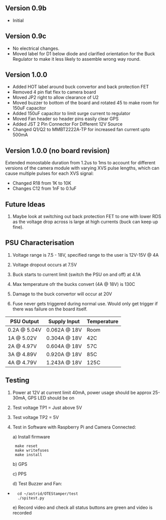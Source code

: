 ## Version 0.9b
	
* Initial

## Version 0.9c

* No electrical changes.
* Moved label for D1 below diode and clarified orientation for the Buck Regulator to make it less likely to assemble wrong way round.

## Version 1.0.0
	
* Added HOT label around buck convertor and back protection FET
* Removed 4 pin flat flex to camera board
* Moved JP2 right to allow clearance of U2
* Moved buzzer to bottom of the board and rotated 45 to make room for 150uF capacitor
* Added 150uF capacitor to limit surge current to regulator
* Moved Fan header so header pins easily clear GPS
* Added JST 2 Pin Connector For Different 12V Source
* Changed Q1/Q2 to MMBT2222A-TP for increased fan current upto 500mA

## Version 1.0.0 (no board revision)

Extended monostable duration from 1.2us to 1ms to account for
different versions of the camera module with varying XVS pulse lengths, which
can cause multiple pulses for each XVS signal:

 * Changed R18 from 1K to 10K
 * Changes C12 from 1nF to 0.1uF


## Future Ideas

1. Maybe look at switching out back protection FET to one with lower RDS as the voltage drop across is large at high currents (buck can keep up fine).


## PSU Characterisation

1. Voltage range is 7.5 - 18V, specified range to the user is 12V-15V @ 4A

2. Voltage dropout occurs at 7.5V

3. Buck starts to current limit (switch the PSU on and off) at 4.1A

4. Max temperature ofr the bucks convert (4A @ 18V) is 130C

5. Damage to the buck convertor will occur at 20V

6. Fuse never gets triggered during normal use.  Would only get trigger if there was failure on the board itself.


| PSU Output | Supply Input | Temperature |
| ---------- | ------------ | ----------- |
| 0.2A @ 5.04V | 0.062A @ 18V | Room |
| 1A @ 5.02V | 0.304A @ 18V | 42C |
| 2A @ 4.97V | 0.604A @ 18V | 57C |
| 3A @ 4.89V | 0.920A @ 18V | 85C |
| 4A @ 4.79V | 1.243A @ 18V | 125C |

## Testing

1. Power at 12V at current limit 40mA, power usage should be approx 25-30mA, GPS LED should be on
2. Test voltage TP1 = Just above 5V
3. Test voltage TP2 = 5V
4. Test in Software with Raspberry Pi and Camera Connected:

	a) Install firmware
	
		make reset
		make writefuses
		make install

	b) GPS
	
	c) PPS
	
	d) Test Buzzer and Fan:
* 	
		cd ~/astrid/OTEStamper/test
		./spitest.py
	
	e) Record video and check all status buttons are green and video is recorded
	